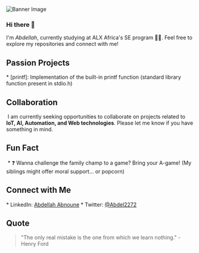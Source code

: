 ![Banner Image](images/banner.jpg)
### Hi there 👋

I'm *Abdellah*, currently studying at ALX Africa's SE program 👨‍💻.
Feel free to explore my repositories and connect with me!

## Passion Projects

* [printf]: Implementation of the built-in printf function (standard library function present in stdio.h)
 <!-- add more -->

## Collaboration

 I am currently seeking opportunities to collaborate on projects related to **IoT, AI, Automation, and Web technologies**. Please let me know if you have something in mind.

## Fun Fact

 * ❓ Wanna challenge the family champ to a game? Bring your A-game! (My siblings might offer moral support... or popcorn)

## Connect with Me

* LinkedIn: [Abdellah Abnoune](www.linkedin.com/in/abdellah-abnoune-646299180)
* Twitter: [@Abdel2272](https://twitter.com/Abdel2272)

## Quote

> "The only real mistake is the one from which we learn nothing." - Henry Ford
